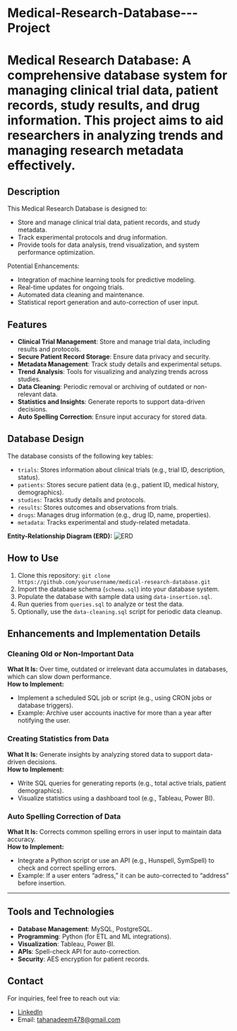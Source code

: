 # Medical-Research-Database---Project
# Medical Research Database: A comprehensive database system for managing clinical trial data, patient records, study results, and drug information. This project aims to aid researchers in analyzing trends and managing research metadata effectively.
## Description
This Medical Research Database is designed to:
- Store and manage clinical trial data, patient records, and study metadata.
- Track experimental protocols and drug information.
- Provide tools for data analysis, trend visualization, and system performance optimization.

Potential Enhancements:
- Integration of machine learning tools for predictive modeling.
- Real-time updates for ongoing trials.
- Automated data cleaning and maintenance.
- Statistical report generation and auto-correction of user input.
## Features
- **Clinical Trial Management**: Store and manage trial data, including results and protocols.
- **Secure Patient Record Storage**: Ensure data privacy and security.
- **Metadata Management**: Track study details and experimental setups.
- **Trend Analysis**: Tools for visualizing and analyzing trends across studies.
- **Data Cleaning**: Periodic removal or archiving of outdated or non-relevant data.
- **Statistics and Insights**: Generate reports to support data-driven decisions.
- **Auto Spelling Correction**: Ensure input accuracy for stored data.

## Database Design
The database consists of the following key tables:
- `trials`: Stores information about clinical trials (e.g., trial ID, description, status).
- `patients`: Stores secure patient data (e.g., patient ID, medical history, demographics).
- `studies`: Tracks study details and protocols.
- `results`: Stores outcomes and observations from trials.
- `drugs`: Manages drug information (e.g., drug ID, name, properties).
- `metadata`: Tracks experimental and study-related metadata.

**Entity-Relationship Diagram (ERD):**
![ERD](ERD.png) <!-- Add an actual ERD image file here -->

## How to Use
1. Clone this repository: `git clone https://github.com/yourusername/medical-research-database.git`
2. Import the database schema (`schema.sql`) into your database system.
3. Populate the database with sample data using `data-insertion.sql`.
4. Run queries from `queries.sql` to analyze or test the data.
5. Optionally, use the `data-cleaning.sql` script for periodic data cleanup.

## Enhancements and Implementation Details

### Cleaning Old or Non-Important Data
**What It Is:** Over time, outdated or irrelevant data accumulates in databases, which can slow down performance.  
**How to Implement:** 
- Implement a scheduled SQL job or script (e.g., using CRON jobs or database triggers).
- Example: Archive user accounts inactive for more than a year after notifying the user.

### Creating Statistics from Data
**What It Is:** Generate insights by analyzing stored data to support data-driven decisions.  
**How to Implement:** 
- Write SQL queries for generating reports (e.g., total active trials, patient demographics).
- Visualize statistics using a dashboard tool (e.g., Tableau, Power BI).

### Auto Spelling Correction of Data
**What It Is:** Corrects common spelling errors in user input to maintain data accuracy.  
**How to Implement:** 
- Integrate a Python script or use an API (e.g., Hunspell, SymSpell) to check and correct spelling errors.
- Example: If a user enters “adress,” it can be auto-corrected to “address” before insertion.

---

## Tools and Technologies
- **Database Management**: MySQL, PostgreSQL.
- **Programming**: Python (for ETL and ML integrations).
- **Visualization**: Tableau, Power BI.
- **APIs**: Spell-check API for auto-correction.
- **Security**: AES encryption for patient records.

## Contact
For inquiries, feel free to reach out via:
- [LinkedIn](https://www.linkedin.com/in/muhammad-taha-nadeem-5aa71a212/)
- Email: tahanadeem478@gmail.com

